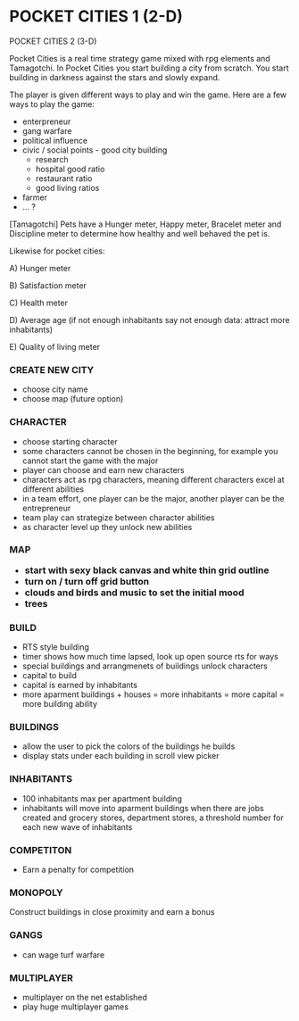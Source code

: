 <H1> POCKET CITIES 1 (2-D) </H1>

POCKET CITIES 2 (3-D)


Pocket Cities is a real time strategy game mixed with rpg elements and Tamagotchi. In Pocket Cities you start building a city from scratch.
You start building in darkness against the stars and slowly expand. 

The player is given different ways to play and win the game. Here are a few ways to play the game: 

- enterpreneur
- gang warfare
- political influence
- civic / social points - good city building
  - research
  - hospital good ratio 
  - restaurant ratio
  - good living ratios 
- farmer
- ... ? 

[Tamagotchi] Pets have a Hunger meter, Happy meter, Bracelet meter and Discipline meter to determine how healthy and well behaved the pet is.

Likewise for pocket cities: 

A) Hunger meter

B) Satisfaction meter

C) Health meter

D) Average age (if not enough inhabitants say not enough data: attract more inhabitants)

E) Quality of living meter

<H3>CREATE NEW CITY</H2>

- choose city name
- choose map (future option)


<H3>CHARACTER</H1>

- choose starting character
- some characters cannot be chosen in the beginning, for example you cannot start the game with the major 
- player can choose and earn new characters
- characters act as rpg characters, meaning different characters excel at different abilities 
- in a team effort, one player can be the major, another player can be the entrepreneur
- team play can strategize between character abilities 
- as character level up they unlock new abilities 

<H3>MAP

- start with sexy black canvas and white thin grid outline
- turn on / turn off grid button
- clouds and birds and music to set the initial mood
- trees 

<H3>BUILD</H3>

- RTS style building
- timer shows how much time lapsed, look up open source rts for ways 
- special buildings and arrangmenets of buildings unlock characters
- capital to build
- capital is earned by inhabitants
- more aparment buildings + houses = more inhabitants = more capital = more building ability 

<H3>BUILDINGS</H3>

- allow the user to pick the colors of the buildings he builds
- display stats under each building in scroll view picker


<H3>INHABITANTS</H3>

- 100 inhabitants max per apartment building
- inhabitants will move into aparment buildings when there are jobs created and grocery stores, department stores, a threshold number for each new wave of inhabitants

<H3>COMPETITON</H3>

- Earn a penalty for competition 

<H3>MONOPOLY</H3>

Construct buildings in close proximity and earn a bonus

<H3>GANGS</H3>

- can wage turf warfare 

<H3>MULTIPLAYER</H3>

- multiplayer on the net established
- play huge multiplayer games 


